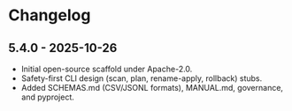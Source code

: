 # Changelog

## 5.4.0 - 2025-10-26
- Initial open-source scaffold under Apache-2.0.
- Safety-first CLI design (scan, plan, rename-apply, rollback) stubs.
- Added SCHEMAS.md (CSV/JSONL formats), MANUAL.md, governance, and pyproject.
